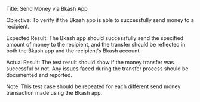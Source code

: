 Title: Send Money via Bkash App

Objective: To verify if the Bkash app is able to successfully send money to a recipient.

Expected Result:
The Bkash app should successfully send the specified amount of money to the recipient, and the transfer should be reflected in both the Bkash app and the recipient's Bkash account.

Actual Result:
The test result should show if the money transfer was successful or not. Any issues faced during the transfer process should be documented and reported.

Note: This test case should be repeated for each different send money transaction made using the Bkash app.
